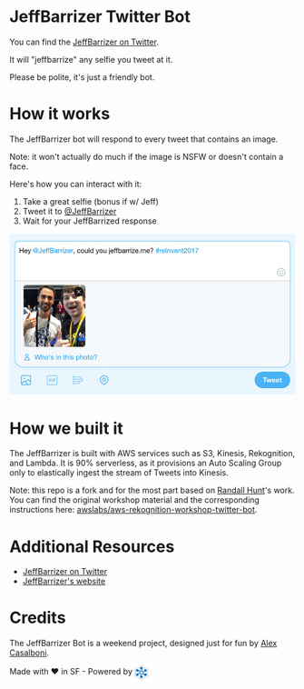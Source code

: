 # JeffBarrizer Twitter Bot

You can find the [JeffBarrizer on Twitter](https://twitter.com/JeffBarrizer).

It will "jeffbarrize" any selfie you tweet at it.

Please be polite, it's just a friendly bot.

# How it works

The JeffBarrizer bot will respond to every tweet that contains an image.

Note: it won't actually do much if the image is NSFW or doesn't contain a face.

Here's how you can interact with it:

1. Take a great selfie (bonus if w/ Jeff)
2. Tweet it to [@JeffBarrizer](https://twitter.com/JeffBarrizer)
3. Wait for your JeffBarrized response

![tweet](imgs/tweet.jpg)

# How we built it

The JeffBarrizer is built with AWS services such as S3, Kinesis, Rekognition, and Lambda. It is 90% serverless, as it provisions an Auto Scaling Group only to elastically ingest the stream of Tweets into Kinesis.

Note: this repo is a fork and for the most part based on [Randall Hunt](https://twitter.com/jrhunt)'s work. You can find the original workshop material and the corresponding instructions here: [awslabs/aws-rekognition-workshop-twitter-bot](https://github.com/awslabs/aws-rekognition-workshop-twitter-bot).

# Additional Resources

* [JeffBarrizer on Twitter](https://twitter.com/JeffBarrizer)
* [JeffBarrizer's website](https://jeffbarrize.me)


# Credits

The JeffBarrizer Bot is a weekend project, designed just for fun by [Alex Casalboni](https://twitter.com/alex_casalboni).

Made with :heart: in SF - Powered by <a href="https://cloudacademy.com"><img src="imgs/cloudacademy.svg" width="25" height="25" align="center"/></a>